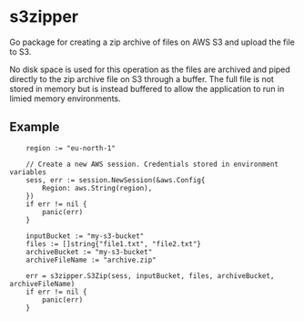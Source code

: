 # s3zipper
Go package for creating a zip archive of files on AWS S3 and upload the file to S3.

No disk space is used for this operation as the files are archived and piped directly to the zip archive file on S3 through a buffer. The full file is not stored in memory but is instead buffered to allow the application to run in limied memory environments.

## Example
```
	region := "eu-north-1"

	// Create a new AWS session. Credentials stored in environment variables
	sess, err := session.NewSession(&aws.Config{
		Region: aws.String(region),
	})
	if err != nil {
		panic(err)
	}

	inputBucket := "my-s3-bucket"
	files := []string{"file1.txt", "file2.txt"}
	archiveBucket := "my-s3-bucket"
	archiveFileName := "archive.zip"

	err = s3zipper.S3Zip(sess, inputBucket, files, archiveBucket, archiveFileName)
	if err != nil {
		panic(err)
	}
```
